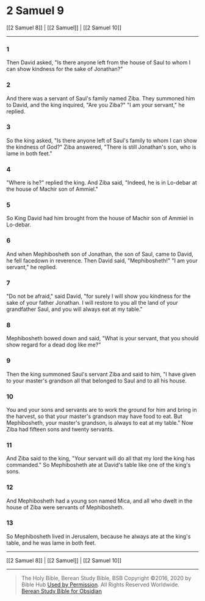 # 2 Samuel 9

[[2 Samuel 8]] | [[2 Samuel]] | [[2 Samuel 10]]

---

### 1
Then David asked, "Is there anyone left from the house of Saul to whom I can show kindness for the sake of Jonathan?"

### 2
And there was a servant of Saul's family named Ziba. They summoned him to David, and the king inquired, "Are you Ziba?" "I am your servant," he replied.

### 3
So the king asked, "Is there anyone left of Saul's family to whom I can show the kindness of God?" Ziba answered, "There is still Jonathan's son, who is lame in both feet."

### 4
"Where is he?" replied the king. And Ziba said, "Indeed, he is in Lo-debar at the house of Machir son of Ammiel."

### 5
So King David had him brought from the house of Machir son of Ammiel in Lo-debar.

### 6
And when Mephibosheth son of Jonathan, the son of Saul, came to David, he fell facedown in reverence. Then David said, "Mephibosheth!" "I am your servant," he replied.

### 7
"Do not be afraid," said David, "for surely I will show you kindness for the sake of your father Jonathan. I will restore to you all the land of your grandfather Saul, and you will always eat at my table."

### 8
Mephibosheth bowed down and said, "What is your servant, that you should show regard for a dead dog like me?"

### 9
Then the king summoned Saul's servant Ziba and said to him, "I have given to your master's grandson all that belonged to Saul and to all his house.

### 10
You and your sons and servants are to work the ground for him and bring in the harvest, so that your master's grandson may have food to eat. But Mephibosheth, your master's grandson, is always to eat at my table." Now Ziba had fifteen sons and twenty servants.

### 11
And Ziba said to the king, "Your servant will do all that my lord the king has commanded." So Mephibosheth ate at David's table like one of the king's sons.

### 12
And Mephibosheth had a young son named Mica, and all who dwelt in the house of Ziba were servants of Mephibosheth.

### 13
So Mephibosheth lived in Jerusalem, because he always ate at the king's table, and he was lame in both feet.

---

[[2 Samuel 8]] | [[2 Samuel]] | [[2 Samuel 10]]

---

> The Holy Bible, Berean Study Bible, BSB
> Copyright &copy;2016, 2020 by Bible Hub
> [Used by Permission](https://berean.bible/terms.htm). All Rights Reserved Worldwide.
> [Berean Study Bible for Obsidian](https://github.com/gapmiss/berean-study-bible-for-obsidian)</small>

